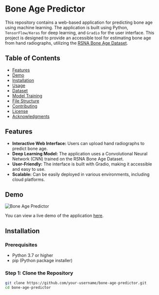 # Bone Age Predictor

This repository contains a web-based application for predicting bone age using machine learning. The application is built using Python, `TensorFlow/Keras` for deep learning, and `Gradio` for the user interface. This project is designed to provide an accessible tool for estimating bone age from hand radiographs, utilizing the [RSNA Bone Age Dataset]([https://www.kaggle.com/datasets/rsna/rsna-bone-age](https://www.kaggle.com/datasets/kmader/rsna-bone-age)).

## Table of Contents

- [Features](#features)
- [Demo](#demo)
- [Installation](#installation)
- [Usage](#usage)
- [Dataset](#dataset)
- [Model Training](#model-training)
- [File Structure](#file-structure)
- [Contributing](#contributing)
- [License](#license)
- [Acknowledgments](#acknowledgments)

## Features

- **Interactive Web Interface:** Users can upload hand radiographs to predict bone age.
- **Deep Learning Model:** The application uses a Convolutional Neural Network (CNN) trained on the RSNA Bone Age Dataset.
- **User-Friendly:** The interface is built with Gradio, making it accessible and easy to use.
- **Scalable:** Can be easily deployed in various environments, including cloud platforms.

## Demo

![Bone Age Predictor](demo_screenshot.png)

You can view a live demo of the application [here](http://your-demo-link.com).

## Installation

### Prerequisites

- Python 3.7 or higher
- pip (Python package installer)

### Step 1: Clone the Repository

```bash
git clone https://github.com/your-username/bone-age-predictor.git
cd bone-age-predictor


